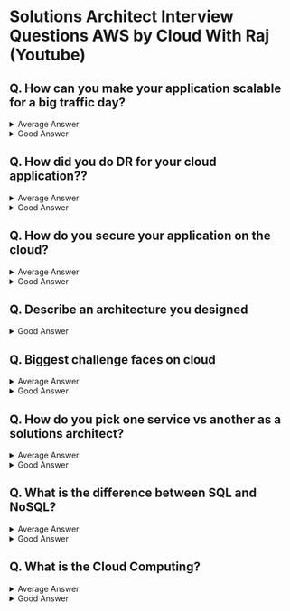 # Solutions Architect Interview Questions AWS by Cloud With Raj (Youtube)

## Q. How can you make your application scalable for a big traffic day?
<details>
<summary>
Average Answer</summary>
<div markdown="1">
 <img width="333" alt="img3" src="https://user-images.githubusercontent.com/35551015/226612776-f9c527a8-66ff-4827-8695-5d82721a43e2.png"> <br>
Put the VMs or EC2 in auto scaling group and use load balancer
</div>
</details>

<details>
<summary>
Good Answer</summary>
<div markdown="1">
<img width="487" alt="img2" src="https://user-images.githubusercontent.com/35551015/226612899-769cdd1d-bf6e-4c99-8b0b-21a4f7a6e566.png"> <br>
For a big traffic day like Black Friday or Christmas, If I let load balancer to scale up naturally, it may not able to keep up with raised traffic.<br>
To avoid that, will pre-warn my load balancer before the a big traffic event. Similarly, will use “Scheduled Scaling” for my auto scaling group. So all that necessary EC2s are up and running with application on it. So when traffic increases, they are ready to go.<br>

In case load balancer needs to be scaled up naturally, will make sure Application Machine Image (AMI) is as light-weight as possible. The more unnecessary libraries you put into AMI, the longer it will take for EC2 to spin up.<br>

If my application is connected to database, I will utilize the database proxy(e.g. RDS proxy), in case of high traffic, sometimes application will make rapid new connection to database and when the program stop querying the database for the particular instance, the connection will stay open. So when another traffic invocation comes, instead of reusing that lingering orphan connection, it will create **another new connection**. So this results in lots of orphan database connections taking up precious compute from your database. **Using RDS proxy will eliminate that. RDS proxy will maintain the database connection full, it will reuse the orphan database connections, it will terminate as needed.** <br>

And on top of this, I will run IEM to ensure it can handle high traffic. IEM is a event that AWS runs before the big traffic day so it will scale up the load balancer, EC2, and then it will pass a high traffic to ensure that the application can handle it.<br>

Beyond this, you can also talk about breaking the app into microservices (talks about advantages of microservices). One specific API might need to scale up way more than another microservice in same application. Using microservice, you can utilize that individual scaling of each APIs.<br>

Just migrate my application to Kubernetes or Serverless then it will handle the big traffic days which is **not true,** because Kubernetes and Serverless, they all have their scaling limits.
</div>
</details>


## Q. How did you do DR for your cloud application??
<details>
<summary>
Average Answer</summary>
<div markdown="1">
Replicate to another region
</div>
</details>

<details>
<summary>
Good Answer</summary>
<div markdown="1">
There are different options to choose from depending on RTO and RPO.<br>
<img width="454" alt="img5" src="https://user-images.githubusercontent.com/35551015/226614713-87cab72d-6f7e-4e0b-9594-63fe3c1cd56d.png"> <br>
Tip: Have one option ready in detail with example.<br>
<img width="459" alt="img6" src="https://user-images.githubusercontent.com/35551015/226614830-7f45b880-11f3-41bd-b636-768da4673d72.png">
<br>
I would have two load balancers in two different regions. Those are fronting front end and maybe application server and Route53 can send traffic to appropriate region based on the latency, so even if one region goes down, Route53 will automatically send all the traffic to the other region.<br>

For the database, if I use dynamoDB, I will use dynamoDB global tables which will automatically replicate along with continuous backup.
</div>
</details>


## Q. How do you secure your application on the cloud?
<details>
<summary>
Average Answer</summary>
<div markdown="1">
Use KMS, IAM and firewalls for security
</div>
</details>

<details>
<summary>
Good Answer</summary>
<div markdown="1">
Tip: <br>
 - Explain what they do rather than just saying service names <br>
 - Take one app (such as three tier app with EC2, or microservice running on Kubernetes, or Serverless and explain in detail) <br>

Assuming my application is running in a serverless manner, so all the APIs are hosted in Amazon API Gateway and all the API back end are handled by Lambda and then that Lambda is going to different DBs.<br>
<img width="276" alt="img7" src="https://user-images.githubusercontent.com/35551015/226617241-414dcdb1-e3e6-4728-9318-a1256e252a43.png">
<br>
Three different colored arrows = there are three microservices running <br>

On user side, will implement authentication, secure data transit using SSL/TLS. On API Gateway, will implement authentication and authorization layer. The security of data at rest, you encrypt the data at rest using KMS. <br>

**Tip: The most important part is “Security of the application” part because this is where you probably get the most of the questions.** <br>
e.g. Security of the application - Kubernetes <br>
In Kubernetes, generally you have your application container image running within a pod and that pod is running in EC2. <br>
<img width="515" alt="img8" src="https://user-images.githubusercontent.com/35551015/226617324-7e0da8ce-1f4e-4f9b-9a4b-98723db38b1b.png">
<img width="521" alt="img9" src="https://user-images.githubusercontent.com/35551015/226617354-a6556d5d-7953-403f-b6a0-712e5a956cce.png">

</div>
</details>


## Q. Describe an architecture you designed
<details>
<summary>
Good Answer</summary>
<div markdown="1">
Tips: Always better to explain I used microservice you designed, even if it is small.<br>
  e.g. microservice design with third party API Gateway with Lambda <br>
 <img width="460" alt="img1" src="https://user-images.githubusercontent.com/35551015/226550195-2a578675-d1dd-407a-b888-afbbabe588c6.png">
</div>
</details>



## Q. Biggest challenge faces on cloud
<details>
<summary>
Average Answer</summary>
<div markdown="1">
There are so many services, so it’s hard to determine when to use for what.
</div>
</details>

<details>
<summary>
Good Answer</summary>
<div markdown="1">
e.g. Auto scaling - thought using a regular auto scaling group would take care of high burst, high scaling criteria but it did not, so then had to do all the additional things.

e.g. Cost optimize the application - tried to design a kubernetes application but there is no restrictions on how big the parts could be, how big the nodes could be. So the application is just spinning up stuff and incurring a lots of bill, even if we are not using whatever we are spinning. To fix it, Amazon CloudWatch Insights and AWS Compute Optimizer identify whether aws resources are optimal and offer recommendations to improve cost and performance 
(Other option: the spot instances, AWS Cost Explorer for research purpose, third party(Kubecost, CloudHealth))
</div>
</details>


## Q. How do you pick one service vs another as a solutions architect?
<details>
<summary>
Average Answer</summary>
<div markdown="1">

</div>
</details>

<details>
<summary>
Good Answer</summary>
<div markdown="1">
</div>
</details>


## Q. What is the difference between SQL and NoSQL?
<details>
<summary>
Average Answer</summary>
<div markdown="1">

</div>
</details>

<details>
<summary>
Good Answer</summary>
<div markdown="1">
</div>
</details>

## Q. What is the Cloud Computing?
<details>
<summary>
Average Answer</summary>
<div markdown="1">

</div>
</details>

<details>
<summary>
Good Answer</summary>
<div markdown="1">
</div>
</details>
